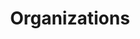 ---
title: "Organizations"
permalink: /engagements/organization/
parent: Engagements
layout: page
nav: false  # typically children don't appear as top-level nav
autogen: null
---